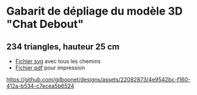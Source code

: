 # Gabarit de dépliage du modèle 3D "Chat Debout"

## 234 triangles, hauteur 25 cm
- [Fichier svg](https://github.com/gilboonet/designs/blob/master/2023/chat_debout/chat_234_H25_A4x3_lang.svg) avec tous les chemins
- [Fichier pdf](https://github.com/gilboonet/designs/blob/master/2023/chat_debout/chat_234_H25_A4x3_lang.pdf) pour impression

https://github.com/gilboonet/designs/assets/22082873/4e9542bc-f160-412a-b534-c7ecea5b6524
